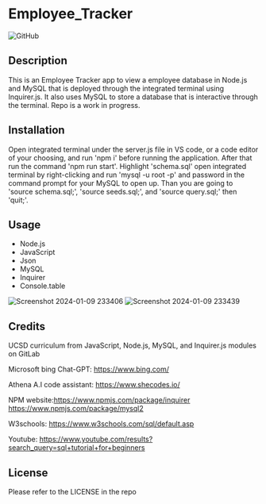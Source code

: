 # Employee_Tracker

![GitHub](https://img.shields.io/badge/license-MIT-purple?style=plastic)

## Description

This is an Employee Tracker app to view a employee database in Node.js and MySQL that is deployed through the integrated terminal using Inquirer.js. It also uses MySQL to store a database that is interactive through the terminal. Repo is a work in progress.

## Installation

Open integrated terminal under the server.js file in VS code, or a code editor of your choosing, and run 'npm i' before running the application. After that run the command 'npm run start'. Highlight 'schema.sql' open integrated terminal by right-clicking and run 'mysql -u root -p' and password in the command prompt for your MySQL to open up. Than you are going to 'source schema.sql;', 'source seeds.sql;', and 'source query.sql;' then 'quit;'.

## Usage

- Node.js
- JavaScript
- Json
- MySQL
- Inquirer
- Console.table

![Screenshot 2024-01-09 233406](https://github.com/g00s3mag1k/Employee_Tracker/assets/141582553/7c417847-5563-4087-9429-6b87fc6304de)
![Screenshot 2024-01-09 233439](https://github.com/g00s3mag1k/Employee_Tracker/assets/141582553/136de553-2ce2-4ffa-818e-20b24593a0c8)

## Credits

UCSD curriculum from JavaScript, Node.js, MySQL, and Inquirer.js modules on GitLab

Microsoft bing Chat-GPT: https://www.bing.com/

Athena A.I code assistant: https://www.shecodes.io/

NPM website:https://www.npmjs.com/package/inquirer
            https://www.npmjs.com/package/mysql2

W3schools: https://www.w3schools.com/sql/default.asp

Youtube: https://www.youtube.com/results?search_query=sql+tutorial+for+beginners

## License

Please refer to the LICENSE in the repo
